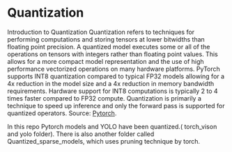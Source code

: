 # Quantization
Introduction to Quantization
Quantization refers to techniques for performing computations and storing tensors at lower bitwidths than floating point precision. A quantized model executes some or all of the operations on tensors with integers rather than floating point values. This allows for a more compact model representation and the use of high performance vectorized operations on many hardware platforms. PyTorch supports INT8 quantization compared to typical FP32 models allowing for a 4x reduction in the model size and a 4x reduction in memory bandwidth requirements. Hardware support for INT8 computations is typically 2 to 4 times faster compared to FP32 compute. Quantization is primarily a technique to speed up inference and only the forward pass is supported for quantized operators. Source: [Pytorch](https://pytorch.org/docs/stable/quantization.html).

In this repo Pytorch models and YOLO have been quantized.( torch_vison and yolo folder). There is also another folder called Quantized_sparse_models, which uses pruning technique by torch.  
